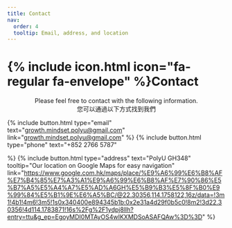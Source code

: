 ```yaml
---
title: Contact
nav:
  order: 4
  tooltip: Email, address, and location
---
```


# {% include icon.html icon="fa-regular fa-envelope" %}Contact

<center>Please feel free to contact with the following information.<br/>
您可以通過以下方式找到我們<br>
</center>

{%
  include button.html
  type="email"
  text="growth.mindset.polyu@gmail.com"
  link="growth.mindset.polyu@gmail.com"
%}
{%
  include button.html
  type="phone"
  text="+852 2766 5787"

%}
{%
  include button.html
  type="address"
  text="PolyU GH348"
  tooltip="Our location on Google Maps for easy navigation"
  link="https://www.google.com.hk/maps/place/%E9%A6%99%E6%B8%AF%E7%B4%85%E7%A3%A1%E9%A6%99%E6%B8%AF%E7%90%86%E5%B7%A5%E5%A4%A7%E5%AD%A6GH%E5%B9%B3%E5%8F%B0%E9%99%84%E5%B1%9E%E6%A5%BC/@22.30356,114.1758122,16z/data=!3m1!4b1!4m6!3m5!1s0x340400e894345b1b:0x2e31a4d29f0b5c0!8m2!3d22.30356!4d114.1783871!16s%2Fg%2F1ydpj8llh?entry=ttu&g_ep=EgoyMDI0MTAyOS4wIKXMDSoASAFQAw%3D%3D"
%}

